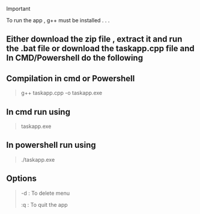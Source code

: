 >[!important]
>To run the app , g++ must be installed . . .

**Either download the zip file , extract it and run the .bat file or download the taskapp.cpp file and 
In CMD/Powershell do the following**
--------------------------------------------


Compilation in cmd or Powershell 
---------------------------------
>g++ taskapp.cpp -o taskapp.exe 


In cmd run using
---------------------------
>taskapp.exe

In powershell run using
-------------------------
>./taskapp.exe


Options
-------------
>-d : To delete menu
>
>:q : To quit the app
